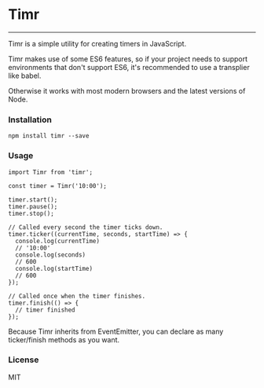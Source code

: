 # Timr
---
Timr is a simple utility for creating timers in JavaScript.

Timr makes use of some ES6 features, so if your project  needs to support environments that don't support ES6, it's recommended to use a transplier like babel.

Otherwise it works with most modern browsers and the latest versions of Node.
### Installation
```
npm install timr --save
```
### Usage
```
import Timr from 'timr';

const timer = Timr('10:00');

timer.start();
timer.pause();
timer.stop();

// Called every second the timer ticks down.
timer.ticker((currentTime, seconds, startTime) => {
  console.log(currentTime)
  // '10:00'
  console.log(seconds)
  // 600
  console.log(startTime)
  // 600
});

// Called once when the timer finishes.
timer.finish(() => {
  // timer finished
});
```
Because Timr inherits from EventEmitter, you can declare as many ticker/finish methods as you want.

### License
MIT
